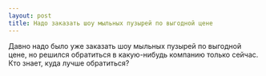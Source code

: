 ```yaml
---
layout: post 
title: Надо заказать шоу мыльных пузырей по выгодной цене 
--- 
```

Давно надо было уже заказать шоу мыльных пузырей по выгодной цене, но решился обратиться в какую-нибудь компанию только сейчас. Кто знает, куда лучше обратиться?